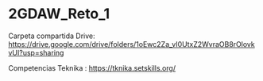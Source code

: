 # 2GDAW_Reto_1

Carpeta compartida Drive: https://drive.google.com/drive/folders/1oEwc2Za_vI0UtxZ2WvraOB8rOlovkvUI?usp=sharing

Competencias Teknika : https://tknika.setskills.org/
